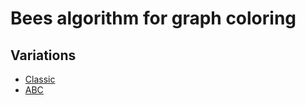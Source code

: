# Bees algorithm for graph coloring

## Variations

- [Classic](./Classic/README.md)
- [ABC](./ABC/README.md)
